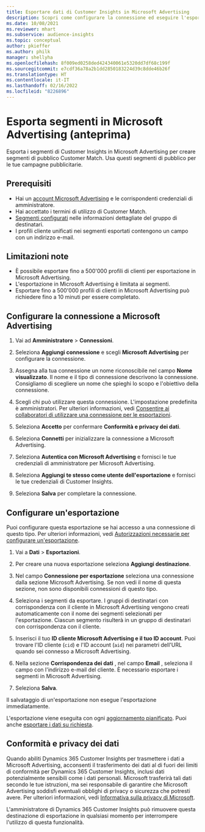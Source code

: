 ```yaml
---
title: Esportare dati di Customer Insights in Microsoft Advertising
description: Scopri come configurare la connessione ed eseguire l'esportazione in Microsoft Advertising.
ms.date: 10/08/2021
ms.reviewer: mhart
ms.subservice: audience-insights
ms.topic: conceptual
author: pkieffer
ms.author: philk
manager: shellyha
ms.openlocfilehash: 8f009ed0258ded424340061e5320dd7df68c199f
ms.sourcegitcommit: e7cdf36a78a2b1dd2850183224d39c8dde46b26f
ms.translationtype: HT
ms.contentlocale: it-IT
ms.lasthandoff: 02/16/2022
ms.locfileid: "8226896"
---
```

# <a name="export-segments-to-microsoft-advertising-preview"></a>Esporta segmenti in Microsoft Advertising (anteprima)

Esporta i segmenti di Customer Insights in Microsoft Advertising per creare segmenti di pubblico Customer Match. Usa questi segmenti di pubblico per le tue campagne pubblicitarie.

## <a name="prerequisites"></a>Prerequisiti

-   Hai un [account Microsoft Advertising](https://ads.microsoft.com/) e le corrispondenti credenziali di amministratore.
-   Hai accettato i termini di utilizzo di Customer Match. 
-   [Segmenti configurati](segments.md) nelle informazioni dettagliate del gruppo di destinatari.
-   I profili cliente unificati nei segmenti esportati contengono un campo con un indirizzo e-mail.

## <a name="known-limitations"></a>Limitazioni note

- È possibile esportare fino a 500'000 profili di clienti per esportazione in Microsoft Advertising.
- L'esportazione in Microsoft Advertising è limitata ai segmenti.
- Esportare fino a 500'000 profili di clienti in Microsoft Advertising può richiedere fino a 10 minuti per essere completato. 


## <a name="set-up-the-connection-to-microsoft-advertising"></a>Configurare la connessione a Microsoft Advertising

1. Vai ad **Amministratore** > **Connessioni**.

1. Seleziona **Aggiungi connessione** e scegli **Microsoft Advertising** per configurare la connessione.

1. Assegna alla tua connessione un nome riconoscibile nel campo **Nome visualizzato**. Il nome e il tipo di connessione descrivono la connessione. Consigliamo di scegliere un nome che spieghi lo scopo e l'obiettivo della connessione.

1. Scegli chi può utilizzare questa connessione. L'impostazione predefinita è amministratori. Per ulteriori informazioni, vedi [Consentire ai collaboratori di utilizzare una connessione per le esportazioni](connections.md#allow-contributors-to-use-a-connection-for-exports).

1. Seleziona **Accetto** per confermare **Conformità e privacy dei dati**.

1. Seleziona **Connetti** per inizializzare la connessione a Microsoft Advertising.

1. Seleziona **Autentica con Microsoft Advertising** e fornisci le tue credenziali di amministratore per Microsoft Advertising.

1. Seleziona **Aggiungi te stesso come utente dell'esportazione** e fornisci le tue credenziali di Customer Insights.

1. Seleziona **Salva** per completare la connessione.

## <a name="configure-an-export"></a>Configurare un'esportazione

Puoi configurare questa esportazione se hai accesso a una connessione di questo tipo. Per ulteriori informazioni, vedi [Autorizzazioni necessarie per configurare un'esportazione](export-destinations.md#set-up-a-new-export).

1. Vai a **Dati** > **Esportazioni**.

1. Per creare una nuova esportazione seleziona **Aggiungi destinazione**.

1. Nel campo **Connessione per esportazione** seleziona una connessione dalla sezione Microsoft Advertising. Se non vedi il nome di questa sezione, non sono disponibili connessioni di questo tipo.

1. Seleziona i segmenti da esportare. I gruppi di destinatari con corrispondenza con il cliente in Microsoft Advertising vengono creati automaticamente con il nome dei segmenti selezionati per l'esportazione. Ciascun segmento risulterà in un gruppo di destinatari con corrispondenza con il cliente. 

1. Inserisci il tuo **ID cliente Microsoft Advertising e il tuo ID account**. Puoi trovare l'ID cliente (`cid`) e l'ID account (`aid`) nei parametri dell'URL quando sei connesso a Microsoft Advertising.

1. Nella sezione **Corrispondenza dei dati** , nel campo **Email** , seleziona il campo con l'indirizzo e-mail del cliente. È necessario esportare i segmenti in Microsoft Advertising.

1. Seleziona **Salva**.

Il salvataggio di un'esportazione non esegue l'esportazione immediatamente.

L'esportazione viene eseguita con ogni [aggiornamento pianificato](system.md#schedule-tab). Puoi anche [esportare i dati su richiesta](export-destinations.md#run-exports-on-demand). 


## <a name="data-privacy-and-compliance"></a>Conformità e privacy dei dati

Quando abiliti Dynamics 365 Customer Insights per trasmettere i dati a Microsoft Advertising, acconsenti il trasferimento dei dati al di fuori dei limiti di conformità per Dynamics 365 Customer Insights, inclusi dati potenzialmente sensibili come i dati personali. Microsoft trasferirà tali dati secondo le tue istruzioni, ma sei responsabile di garantire che Microsoft Advertising soddisfi eventuali obblighi di privacy o sicurezza che potresti avere. Per ulteriori informazioni, vedi [Informativa sulla privacy di Microsoft](https://go.microsoft.com/fwlink/?linkid=396732).

L'amministratore di Dynamics 365 Customer Insights può rimuovere questa destinazione di esportazione in qualsiasi momento per interrompere l'utilizzo di questa funzionalità.
